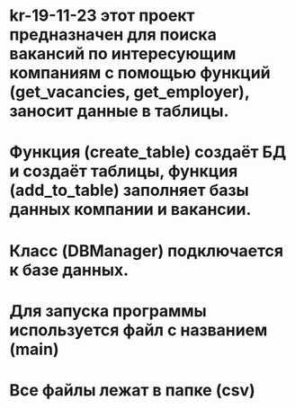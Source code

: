 # kr-19-11-23 этот проект предназначен для поиска вакансий по интересующим компаниям с помощью функций (get_vacancies, get_employer), заносит данные в таблицы.
# Функция (create_table) создаёт БД и создаёт таблицы, функция (add_to_table) заполняет базы данных компании и вакансии.
# Класс (DBManager) подключается к базе данных.
# Для запуска программы используется файл с названием (main)
# Все файлы лежат в папке (csv)
 


